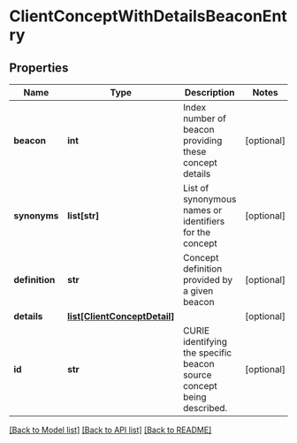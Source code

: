 # ClientConceptWithDetailsBeaconEntry

## Properties
Name | Type | Description | Notes
------------ | ------------- | ------------- | -------------
**beacon** | **int** | Index number of beacon providing these concept details  | [optional] 
**synonyms** | **list[str]** | List of synonymous names or identifiers for the concept  | [optional] 
**definition** | **str** | Concept definition provided by a given beacon  | [optional] 
**details** | [**list[ClientConceptDetail]**](ClientConceptDetail.md) |  | [optional] 
**id** | **str** | CURIE identifying the specific beacon source concept being described.  | [optional] 

[[Back to Model list]](../README.md#documentation-for-models) [[Back to API list]](../README.md#documentation-for-api-endpoints) [[Back to README]](../README.md)


